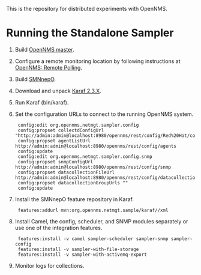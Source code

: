 This is the repository for distributed experiments with OpenNMS.

Running the Standalone Sampler
==============================

1. Build [OpenNMS master](http://github.com/OpenNMS/opennms.git).
1. Configure a remote monitoring location by following instructions at [OpenNMS: Remote Polling](http://www.opennms.org/wiki/Remote_Polling).
1. Build [SMNnepO](http://github.com/OpenNMS/smnnepo.git).
1. Download and unpack [Karaf 2.3.X](http://karaf.apache.org/index/community/download.html).
1. Run Karaf (bin/karaf).
1. Set the configuration URLs to connect to the running OpenNMS system.

        config:edit org.opennms.netmgt.sampler.config
        config:propset collectdConfigUrl "http://admin:admin@localhost:8980/opennms/rest/config/Red%20Hat/collection"
        config:propset agentListUrl http://admin:admin@localhost:8980/opennms/rest/config/agents
        config:update
        config:edit org.opennms.netmgt.sampler.config.snmp
        config:propset snmpConfigUrl http://admin:admin@localhost:8980/opennms/rest/config/snmp
        config:propset datacollectionFileUrl http://admin:admin@localhost:8980/opennms/rest/config/datacollection
        config:propset datacollectionGroupUrls ""
        config:update

1. Install the SMNnepO feature repository in Karaf.

        features:addurl mvn:org.opennms.netmgt.sample/karaf//xml

1. Install Camel, the config, scheduler, and SNMP modules separately or use one of the integration features.

        features:install -v camel sampler-scheduler sampler-snmp sampler-config
        features:install -v sampler-with-file-storage
        features:install -v sampler-with-activemq-export

1. Monitor logs for collections.
